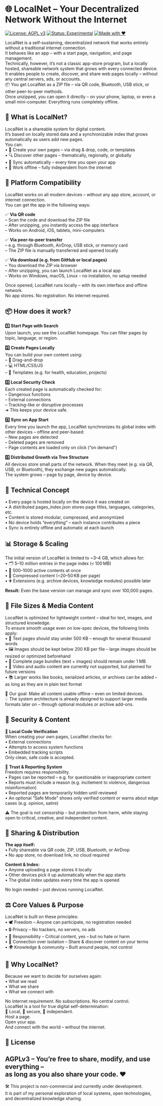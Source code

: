 # 🌐 LocalNet – Your Decentralized Network Without the Internet

[![License: AGPL v3](https://img.shields.io/badge/License-AGPL%20v3-blue.svg)](https://www.gnu.org/licenses/agpl-3.0.html)
[![Status: Experimental](https://img.shields.io/badge/status-experimental-orange)](#)
[![Made with ❤️](https://img.shields.io/badge/made%20with-%E2%9D%A4-red)](#)

LocalNet is a self-sustaining, decentralized network that works entirely without a traditional internet connection.  
It behaves like an app – with a start page, navigation, and page management.  
Technically, however, it’s not a classic app-store program, but a locally hosted, shareable network system that grows with every connected device.  
It enables people to create, discover, and share web pages locally – without any central servers, ads, or accounts.  
📦 You get LocalNet as a ZIP file – via QR code, Bluetooth, USB stick, or other peer-to-peer methods.  
Once unzipped, you can open it directly – on your phone, laptop, or even a small mini-computer. Everything runs completely offline.  


## 🚀 What is LocalNet?

LocalNet is a shareable system for digital content.  
It’s based on locally stored data and a synchronizable index that grows automatically as users add new pages.  
You can:  
• 🌱 Create your own pages – via drag & drop, code, or templates  
• 🔍 Discover other pages – thematically, regionally, or globally  
• 🔄 Sync automatically – every time you open your app  
• 📴 Work offline – fully independent from the internet  


## 📱 Platform Compatibility

LocalNet works on all modern devices – without any app store, account, or internet connection.  
You can get the app in the following ways:

✅ **Via QR code**  
– Scan the code and download the ZIP file  
– After unzipping, you instantly access the app interface  
– Works on Android, iOS, tablets, mini-computers  

✅ **Via peer-to-peer transfer**  
– e.g. through Bluetooth, AirDrop, USB stick, or memory card  
– The ZIP file is manually transferred and opened locally  

✅ **Via download (e.g. from GitHub or local pages)**  
– You download the ZIP via browser  
– After unzipping, you can launch LocalNet as a local app  
– Works on Windows, macOS, Linux – no installation, no setup needed  

Once opened, LocalNet runs locally – with its own interface and offline network.  
No app stores. No registration. No internet required.  


## 📦 How does it work?

**1️⃣ Start Page with Search**  
Upon launch, you see the LocalNet homepage. You can filter pages by topic, language, or region.  

**2️⃣ Create Pages Locally**  
You can build your own content using:  
– 🧱 Drag-and-drop  
– 💻 HTML/CSS/JS  
– 📜 Templates (e.g. for health, education, projects)  

**3️⃣ Local Security Check**  
Each created page is automatically checked for:  
– Dangerous functions  
– External connections  
– Tracking-like or disruptive processes  
➜ This keeps your device safe.  

**4️⃣ Sync on App Start**  
Every time you launch the app, LocalNet synchronizes its global index with other devices – offline and peer-based:  
– New pages are detected  
– Deleted pages are removed  
– Page contents are loaded only on click (“on demand”)  

**5️⃣ Distributed Growth via Tree Structure**  
All devices store small parts of the network. When they meet (e.g. via QR, USB, or Bluetooth), they exchange new pages automatically.  
The system grows – page by page, device by device.  


## 🧠 Technical Concept

• Every page is hosted locally on the device it was created on  
• A distributed pages_index.json stores page titles, languages, categories, etc.  
• Content is stored modular, compressed, and anonymized  
• No device holds “everything” – each instance contributes a piece  
• Sync is entirely offline and automatic at each launch  


## 📊 Storage & Scaling

The initial version of LocalNet is limited to ~3–4 GB, which allows for:  
• 🗂️ 5–10 million entries in the page index (< 100 MB)  
• 📝 500–1000 active contents at once  
• 🔄 Compressed content (~20–50 KB per page)  
• ➕ Extensions (e.g. archive devices, knowledge modules) possible later  

**Result:** Even the base version can manage and sync over 100,000 pages.  


## 📁 File Sizes & Media Content

LocalNet is optimized for lightweight content – ideal for text, images, and structured knowledge.  
To ensure smooth usage even on low-spec devices, the following limits apply:  
• 📄 Text pages should stay under 500 KB – enough for several thousand words  
• 🖼️ Images should be kept below 200 KB per file – large images should be resized or optimized beforehand  
• 🧳 Complete page bundles (text + images) should remain under 1 MB  
• 🎥 Video and audio content are currently not supported, but planned for future versions  
• 📚 Larger works like books, serialized articles, or archives can be added – as long as they are in plain text format  

🎯 Our goal: Make all content usable offline – even on limited devices.  
💡 The system architecture is already designed to support larger media formats later on – through optional modules or archive add-ons.  


## 🔐 Security & Content

🧪 **Local Code Verification**  
When creating your own pages, LocalNet checks for:  
• External connections  
• Attempts to access system functions  
• Embedded tracking scripts  
Only clean, safe code is accepted.  

🤝 **Trust & Reporting System**  
Freedom requires responsibility.  
• Pages can be reported – e.g. for questionable or inappropriate content  
• Reports must include a reason (e.g. incitement to violence, dangerous misinformation)  
• Reported pages are temporarily hidden until reviewed  
• An optional “Safe Mode” shows only verified content or warns about edge cases (e.g. opinion, satire)  

⚠️ The goal is not censorship – but protection from harm, while staying open to critical, creative, and independent content.  


## 🔄 Sharing & Distribution

**The app itself:**  
• Fully shareable via QR code, ZIP, USB, Bluetooth, or AirDrop  
• No app store, no download link, no cloud required  

**Content & Index:**  
• Anyone uploading a page stores it locally  
• Other devices pick it up automatically when the app starts  
• The global index updates every time the app is opened  

No login needed – just devices running LocalNet.  


## ⚖️ Core Values & Purpose

LocalNet is built on these principles:  
• 🕊️ Freedom – Anyone can participate, no registration needed  
• 🔒 Privacy – No trackers, no servers, no ads  
• 🧠 Responsibility – Critical content, yes – but no hate or harm  
• 🧩 Connection over isolation – Share & discover content on your terms  
• 🌍 Knowledge & community – Built around people, not control  


## 🌱 Why LocalNet?

Because we want to decide for ourselves again:  
• What we read  
• What we share  
• What we connect with  

No internet requirement. No subscriptions. No central control.  
LocalNet is a tool for true digital self-determination:  
📲 Local, 🔐 secure, 🤝 independent.  
Host a page.  
Open your app.  
And connect with the world – without the internet.  


## 📝 License

**AGPLv3** – You’re free to share, modify, and use everything –  
as long as you also share your code. ❤️
---

🛠️ This project is non-commercial and currently under development.  
It is part of my personal exploration of local systems, open technologies,  
and decentralized knowledge sharing.